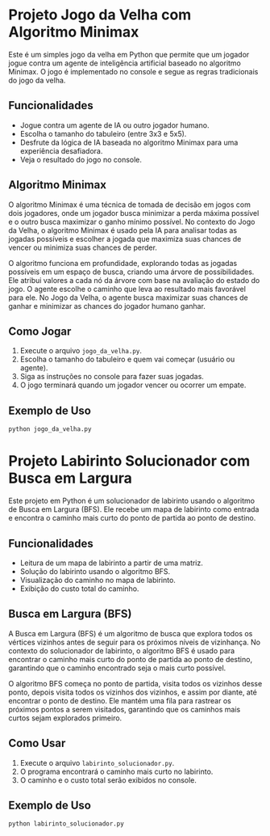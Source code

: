 # Projeto Jogo da Velha com Algoritmo Minimax

Este é um simples jogo da velha em Python que permite que um jogador jogue contra um agente de inteligência artificial baseado no algoritmo Minimax. O jogo é implementado no console e segue as regras tradicionais do jogo da velha.

## Funcionalidades

- Jogue contra um agente de IA ou outro jogador humano.
- Escolha o tamanho do tabuleiro (entre 3x3 e 5x5).
- Desfrute da lógica de IA baseada no algoritmo Minimax para uma experiência desafiadora.
- Veja o resultado do jogo no console.

## Algoritmo Minimax

O algoritmo Minimax é uma técnica de tomada de decisão em jogos com dois jogadores, onde um jogador busca minimizar a perda máxima possível e o outro busca maximizar o ganho mínimo possível. No contexto do Jogo da Velha, o algoritmo Minimax é usado pela IA para analisar todas as jogadas possíveis e escolher a jogada que maximiza suas chances de vencer ou minimiza suas chances de perder.

O algoritmo funciona em profundidade, explorando todas as jogadas possíveis em um espaço de busca, criando uma árvore de possibilidades. Ele atribui valores a cada nó da árvore com base na avaliação do estado do jogo. O agente escolhe o caminho que leva ao resultado mais favorável para ele. No Jogo da Velha, o agente busca maximizar suas chances de ganhar e minimizar as chances do jogador humano ganhar.

## Como Jogar

1. Execute o arquivo `jogo_da_velha.py`.
2. Escolha o tamanho do tabuleiro e quem vai começar (usuário ou agente).
3. Siga as instruções no console para fazer suas jogadas.
4. O jogo terminará quando um jogador vencer ou ocorrer um empate.

## Exemplo de Uso
`python jogo_da_velha.py`

# Projeto Labirinto Solucionador com Busca em Largura

Este projeto em Python é um solucionador de labirinto usando o algoritmo de Busca em Largura (BFS). Ele recebe um mapa de labirinto como entrada e encontra o caminho mais curto do ponto de partida ao ponto de destino.

## Funcionalidades

- Leitura de um mapa de labirinto a partir de uma matriz.
- Solução do labirinto usando o algoritmo BFS.
- Visualização do caminho no mapa de labirinto.
- Exibição do custo total do caminho.

## Busca em Largura (BFS)

A Busca em Largura (BFS) é um algoritmo de busca que explora todos os vértices vizinhos antes de seguir para os próximos níveis de vizinhança. No contexto do solucionador de labirinto, o algoritmo BFS é usado para encontrar o caminho mais curto do ponto de partida ao ponto de destino, garantindo que o caminho encontrado seja o mais curto possível.

O algoritmo BFS começa no ponto de partida, visita todos os vizinhos desse ponto, depois visita todos os vizinhos dos vizinhos, e assim por diante, até encontrar o ponto de destino. Ele mantém uma fila para rastrear os próximos pontos a serem visitados, garantindo que os caminhos mais curtos sejam explorados primeiro.

## Como Usar

1. Execute o arquivo `labirinto_solucionador.py`.
2. O programa encontrará o caminho mais curto no labirinto.
3. O caminho e o custo total serão exibidos no console.

## Exemplo de Uso
`python labirinto_solucionador.py`
